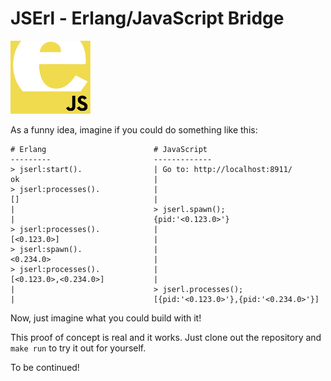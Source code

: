 JSErl - Erlang/JavaScript Bridge
================================

<img src="priv/favicon.png" style="width: 128px;" />

As a funny idea, imagine if you could do something like this:

    # Erlang                        # JavaScript
    ---------                       -------------
    > jserl:start().                | Go to: http://localhost:8911/
    ok                              |
    > jserl:processes().            |
    []                              |
    |                               > jserl.spawn();
    |                               {pid:'<0.123.0>'}
    > jserl:processes().            |
    [<0.123.0>]                     |
    > jserl:spawn().                |
    <0.234.0>                       |
    > jserl:processes().            |
    [<0.123.0>,<0.234.0>]           |
    |                               > jserl.processes();
    |                               [{pid:'<0.123.0>'},{pid:'<0.234.0>'}]

Now, just imagine what you could build with it!

This proof of concept is real and it works. Just clone out the repository and
`make run` to try it out for yourself.

To be continued!

